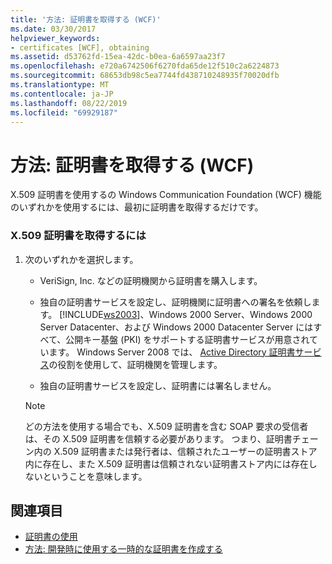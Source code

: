 ```yaml
---
title: '方法: 証明書を取得する (WCF)'
ms.date: 03/30/2017
helpviewer_keywords:
- certificates [WCF], obtaining
ms.assetid: d53762fd-15ea-42dc-b0ea-6a6597aa23f7
ms.openlocfilehash: e720a6742506f6270fda65de12f510c2a6224873
ms.sourcegitcommit: 68653db98c5ea7744fd438710248935f70020dfb
ms.translationtype: MT
ms.contentlocale: ja-JP
ms.lasthandoff: 08/22/2019
ms.locfileid: "69929187"
---
```

# <a name="how-to-obtain-a-certificate-wcf"></a>方法: 証明書を取得する (WCF)
X.509 証明書を使用するの Windows Communication Foundation (WCF) 機能のいずれかを使用するには、最初に証明書を取得するだけです。  
  
### <a name="to-obtain-an-x509-certificate"></a>X.509 証明書を取得するには  
  
1. 次のいずれかを選択します。  
  
    - VeriSign, Inc. などの証明機関から証明書を購入します。  
  
    - 独自の証明書サービスを設定し、証明機関に証明書への署名を依頼します。 [!INCLUDE[ws2003](../../../../includes/ws2003-md.md)]、Windows 2000 Server、Windows 2000 Server Datacenter、および Windows 2000 Datacenter Server にはすべて、公開キー基盤 (PKI) をサポートする証明書サービスが用意されています。 Windows Server 2008 では、 [Active Directory 証明書サービス](https://go.microsoft.com/fwlink/?LinkID=153483)の役割を使用して、証明機関を管理します。  
  
    - 独自の証明書サービスを設定し、証明書には署名しません。  
  
    > [!NOTE]
    > どの方法を使用する場合でも、X.509 証明書を含む SOAP 要求の受信者は、その X.509 証明書を信頼する必要があります。 つまり、証明書チェーン内の X.509 証明書または発行者は、信頼されたユーザーの証明書ストア内に存在し、また X.509 証明書は信頼されない証明書ストア内には存在しないということを意味します。  
  
## <a name="see-also"></a>関連項目

- [証明書の使用](../../../../docs/framework/wcf/feature-details/working-with-certificates.md)
- [方法: 開発時に使用する一時的な証明書を作成する](../../../../docs/framework/wcf/feature-details/how-to-create-temporary-certificates-for-use-during-development.md)
